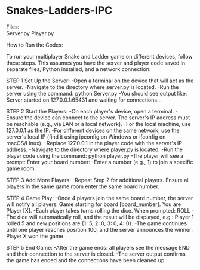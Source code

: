 # Snakes-Ladders-IPC
Files:      
     Server.py
     Player.py

How to Run the Codes: 

To run your multiplayer Snake and Ladder game on different devices, follow these steps. This assumes you have the server and player code saved in separate files, Python installed, and a network connection:

STEP 1 Set Up the Server:
-Open a terminal on the device that will act as the server.
-Navigate to the directory where server.py is located.
-Run the server using the command: python Server.py
-You should see output like:
 Server started on 127.0.0.1:65431 and waiting for connections…

STEP 2 Start the Players:
-On each player's device, open a terminal.
-Ensure the device can connect to the server. The server's IP address must be reachable (e.g., via LAN or a local network).
-For the local machine, use 127.0.0.1 as the IP.
-For different devices on the same network, use the server's local IP (find it using ipconfig on Windows or ifconfig on macOS/Linux).
-Replace 127.0.0.1 in the player code with the server's IP address.
-Navigate to the directory where player.py is located.
-Run the player code using the command: python player.py
-The player will see a prompt:
        Enter your board number:
-Enter a number (e.g., 1) to join a specific game room.

STEP 3 Add More Players:
-Repeat Step 2 for additional players. Ensure all players in the same game
   room enter the same board number.

STEP 4 Game Play:
-Once 4 players join the same board number, the server will notify all players: Game starting for board [board_number]. You are Player [X].
-Each player takes turns rolling the dice. When prompted: ROLL
-The dice will automatically roll, and the result will be displayed, e.g.: Player 1 rolled 5 and new positions are {1: 5, 2: 0, 3: 0, 4: 0}.
-The game continues until one player reaches position 100, and the server announces the winner: Player X won the game

STEP 5 End Game:
-After the game ends: all players see the message END and their connection to the server is closed.
-The server output confirms the game has ended and the connections  have been cleaned up.
